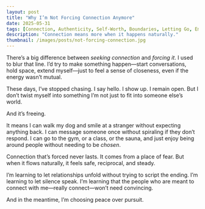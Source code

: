 ```yaml
---
layout: post
title: "Why I’m Not Forcing Connection Anymore"
date: 2025-05-31
tags: [Connection, Authenticity, Self-Worth, Boundaries, Letting Go, Emotional Maturity, Relationships, Presence]
description: "Connection means more when it happens naturally."
thumbnail: /images/posts/not-forcing-connection.jpg
---
```


There’s a big difference between *seeking connection* and *forcing it*. I used to blur that line. I’d try to make something happen—start conversations, hold space, extend myself—just to feel a sense of closeness, even if the energy wasn’t mutual.

These days, I’ve stopped chasing. I say hello. I show up. I remain open. But I don’t twist myself into something I’m not just to fit into someone else’s world.

And it’s freeing.

It means I can walk my dog and smile at a stranger without expecting anything back. I can message someone once without spiraling if they don’t respond. I can go to the gym, or a class, or the sauna, and just enjoy being around people without needing to be *chosen*.

Connection that’s forced never lasts. It comes from a place of fear. But when it flows naturally, it feels safe, reciprocal, and steady.

I’m learning to let relationships unfold without trying to script the ending. I’m learning to let silence speak. I’m learning that the people who are meant to connect with me—really connect—won’t need convincing.

And in the meantime, I’m choosing peace over pursuit.
